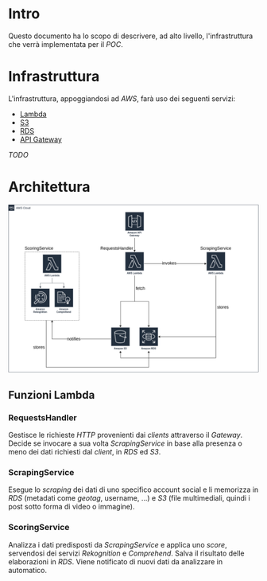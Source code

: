 # Intro
Questo documento ha lo scopo di descrivere, ad alto livello, l'infrastruttura che verrà implementata per il *POC*.

# Infrastruttura
L'infrastruttura, appoggiandosi ad *AWS*, farà uso dei seguenti servizi:
- [Lambda](https://docs.aws.amazon.com/lambda/latest/dg/welcome.html)
- [S3](https://docs.aws.amazon.com/AmazonS3/latest/userguide//Welcome.html)
- [RDS](https://docs.aws.amazon.com/AmazonRDS/latest/UserGuide/Welcome.html)
- [API Gateway](https://docs.aws.amazon.com/apigateway/latest/developerguide/welcome.html)

*TODO*

# Architettura
![Architecture](./assets/poc_aws.png)

## Funzioni Lambda
### RequestsHandler
Gestisce le richieste *HTTP* provenienti dai *clients* attraverso il *Gateway*. Decide se invocare a sua volta *ScrapingService* in base alla presenza o meno dei dati richiesti dal *client*, in *RDS* ed *S3*.

### ScrapingService
Esegue lo *scraping* dei dati di uno specifico account social e li memorizza in *RDS* (metadati come *geotag*, username, ...) e *S3* (file multimediali, quindi i post sotto forma di video o immagine).

### ScoringService
Analizza i dati predisposti da *ScrapingService* e applica uno *score*, servendosi dei servizi *Rekognition* e *Comprehend*. Salva il risultato delle elaborazioni in *RDS*. Viene notificato di nuovi dati da analizzare in automatico.

